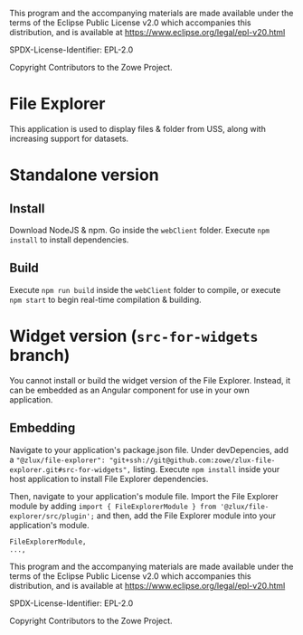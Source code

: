 This program and the accompanying materials are
made available under the terms of the Eclipse Public License v2.0 which accompanies
this distribution, and is available at https://www.eclipse.org/legal/epl-v20.html

SPDX-License-Identifier: EPL-2.0

Copyright Contributors to the Zowe Project.
# File Explorer

This application is used to display files & folder from USS, along with increasing support for datasets.

# Standalone version

## Install

Download NodeJS & npm. Go inside the ```webClient``` folder. Execute ```npm install``` to install dependencies.

## Build

Execute ```npm run build``` inside the ```webClient``` folder to compile, or execute ```npm start``` to begin real-time compilation & building.

# Widget version (```src-for-widgets``` branch)

You cannot install or build the widget version of the File Explorer. Instead, it can be embedded as an Angular component for
use in your own application. 

## Embedding

Navigate to your application's package.json file. Under devDepencies, add a
```"@zlux/file-explorer": "git+ssh://git@github.com:zowe/zlux-file-explorer.git#src-for-widgets",```
listing. Execute ```npm install``` inside your host application to install File Explorer dependencies.

Then, navigate to your application's module file. Import the File Explorer module by adding
```import { FileExplorerModule } from '@zlux/file-explorer/src/plugin';```
and then, add the File Explorer module into your application's module.
```...,
FileExplorerModule,
...,
```


This program and the accompanying materials are
made available under the terms of the Eclipse Public License v2.0 which accompanies
this distribution, and is available at https://www.eclipse.org/legal/epl-v20.html

SPDX-License-Identifier: EPL-2.0

Copyright Contributors to the Zowe Project.